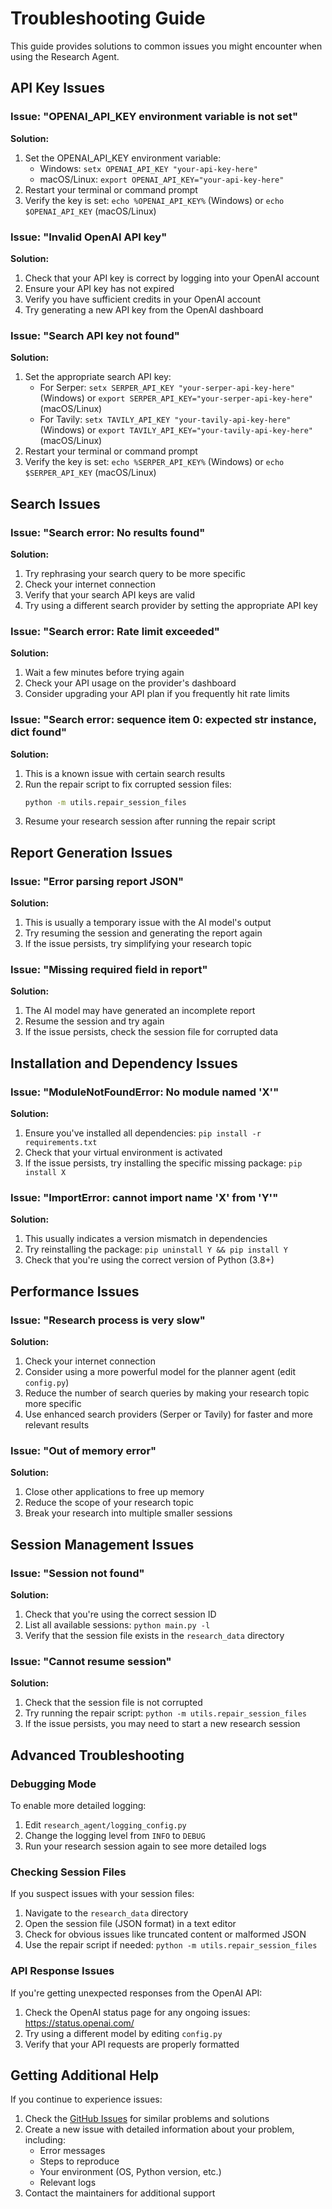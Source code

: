 # Troubleshooting Guide

This guide provides solutions to common issues you might encounter when using the Research Agent.

## API Key Issues

### Issue: "OPENAI_API_KEY environment variable is not set"

**Solution:**
1. Set the OPENAI_API_KEY environment variable:
   - Windows: `setx OPENAI_API_KEY "your-api-key-here"`
   - macOS/Linux: `export OPENAI_API_KEY="your-api-key-here"`
2. Restart your terminal or command prompt
3. Verify the key is set: `echo %OPENAI_API_KEY%` (Windows) or `echo $OPENAI_API_KEY` (macOS/Linux)

### Issue: "Invalid OpenAI API key"

**Solution:**
1. Check that your API key is correct by logging into your OpenAI account
2. Ensure your API key has not expired
3. Verify you have sufficient credits in your OpenAI account
4. Try generating a new API key from the OpenAI dashboard

### Issue: "Search API key not found"

**Solution:**
1. Set the appropriate search API key:
   - For Serper: `setx SERPER_API_KEY "your-serper-api-key-here"` (Windows) or `export SERPER_API_KEY="your-serper-api-key-here"` (macOS/Linux)
   - For Tavily: `setx TAVILY_API_KEY "your-tavily-api-key-here"` (Windows) or `export TAVILY_API_KEY="your-tavily-api-key-here"` (macOS/Linux)
2. Restart your terminal or command prompt
3. Verify the key is set: `echo %SERPER_API_KEY%` (Windows) or `echo $SERPER_API_KEY` (macOS/Linux)

## Search Issues

### Issue: "Search error: No results found"

**Solution:**
1. Try rephrasing your search query to be more specific
2. Check your internet connection
3. Verify that your search API keys are valid
4. Try using a different search provider by setting the appropriate API key

### Issue: "Search error: Rate limit exceeded"

**Solution:**
1. Wait a few minutes before trying again
2. Check your API usage on the provider's dashboard
3. Consider upgrading your API plan if you frequently hit rate limits

### Issue: "Search error: sequence item 0: expected str instance, dict found"

**Solution:**
1. This is a known issue with certain search results
2. Run the repair script to fix corrupted session files:
   ```bash
   python -m utils.repair_session_files
   ```
3. Resume your research session after running the repair script

## Report Generation Issues

### Issue: "Error parsing report JSON"

**Solution:**
1. This is usually a temporary issue with the AI model's output
2. Try resuming the session and generating the report again
3. If the issue persists, try simplifying your research topic

### Issue: "Missing required field in report"

**Solution:**
1. The AI model may have generated an incomplete report
2. Resume the session and try again
3. If the issue persists, check the session file for corrupted data

## Installation and Dependency Issues

### Issue: "ModuleNotFoundError: No module named 'X'"

**Solution:**
1. Ensure you've installed all dependencies: `pip install -r requirements.txt`
2. Check that your virtual environment is activated
3. If the issue persists, try installing the specific missing package: `pip install X`

### Issue: "ImportError: cannot import name 'X' from 'Y'"

**Solution:**
1. This usually indicates a version mismatch in dependencies
2. Try reinstalling the package: `pip uninstall Y && pip install Y`
3. Check that you're using the correct version of Python (3.8+)

## Performance Issues

### Issue: "Research process is very slow"

**Solution:**
1. Check your internet connection
2. Consider using a more powerful model for the planner agent (edit `config.py`)
3. Reduce the number of search queries by making your research topic more specific
4. Use enhanced search providers (Serper or Tavily) for faster and more relevant results

### Issue: "Out of memory error"

**Solution:**
1. Close other applications to free up memory
2. Reduce the scope of your research topic
3. Break your research into multiple smaller sessions

## Session Management Issues

### Issue: "Session not found"

**Solution:**
1. Check that you're using the correct session ID
2. List all available sessions: `python main.py -l`
3. Verify that the session file exists in the `research_data` directory

### Issue: "Cannot resume session"

**Solution:**
1. Check that the session file is not corrupted
2. Try running the repair script: `python -m utils.repair_session_files`
3. If the issue persists, you may need to start a new research session

## Advanced Troubleshooting

### Debugging Mode

To enable more detailed logging:

1. Edit `research_agent/logging_config.py`
2. Change the logging level from `INFO` to `DEBUG`
3. Run your research session again to see more detailed logs

### Checking Session Files

If you suspect issues with your session files:

1. Navigate to the `research_data` directory
2. Open the session file (JSON format) in a text editor
3. Check for obvious issues like truncated content or malformed JSON
4. Use the repair script if needed: `python -m utils.repair_session_files`

### API Response Issues

If you're getting unexpected responses from the OpenAI API:

1. Check the OpenAI status page for any ongoing issues: https://status.openai.com/
2. Try using a different model by editing `config.py`
3. Verify that your API requests are properly formatted

## Getting Additional Help

If you continue to experience issues:

1. Check the [GitHub Issues](https://github.com/yourusername/research-agent/issues) for similar problems and solutions
2. Create a new issue with detailed information about your problem, including:
   - Error messages
   - Steps to reproduce
   - Your environment (OS, Python version, etc.)
   - Relevant logs
3. Contact the maintainers for additional support
